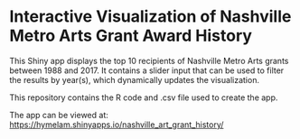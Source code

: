 # Interactive Visualization of Nashville Metro Arts Grant Award History

This Shiny app displays the top 10 recipients of Nashville Metro Arts grants between 1988 and 2017. It contains a slider input that can be used to filter the results by year(s), which dynamically updates the visualization.

This repository contains the R code and .csv file used to create the app.

The app can be viewed at: https://hymelam.shinyapps.io/nashville_art_grant_history/
